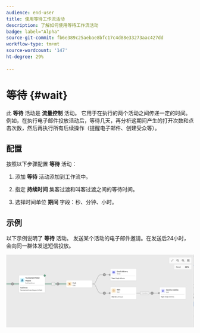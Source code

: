```yaml
---
audience: end-user
title: 使用等待工作流活动
description: 了解如何使用等待工作流活动
badge: label="Alpha"
source-git-commit: fb6e389c25aebae8bfc17c4d88e33273aac427dd
workflow-type: tm+mt
source-wordcount: '147'
ht-degree: 29%

---
```



# 等待 {#wait}

此 **等待** 活动是 **流量控制** 活动。 它用于在执行的两个活动之间传递一定的时间。 例如，在执行电子邮件投放活动后，等待几天，再分析这期间产生的打开次数和点击次数，然后再执行所有后续操作（提醒电子邮件、创建受众等）。

## 配置

按照以下步骤配置 **等待** 活动：

1. 添加 **等待** 活动添加到工作流中。

1. 指定 **持续时间** 集客过渡和叫客过渡之间的等待时间。

1. 选择时间单位 **期间** 字段：秒、分钟、小时。

## 示例

以下示例说明了 **等待** 活动。 发送某个活动的电子邮件邀请。在发送后24小时，会向同一群体发送短信投放。

![](../assets/workflow-wait-example.png)

